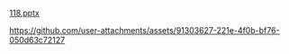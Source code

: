 [118.pptx](https://github.com/user-attachments/files/16923254/118.pptx)


https://github.com/user-attachments/assets/91303627-221e-4f0b-bf76-050d63c72127

